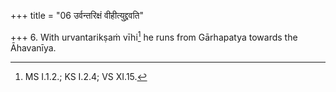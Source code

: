 +++
title = "06 उर्वन्तरिक्षं वीहीत्युद्द्रवति"

+++
6. With urvantarikṣaṁ vīhi[^1] he runs from Gārhapatya towards the Āhavanīya.  

[^1]: MS I.1.2.; KS I.2.4; VS XI.15.
